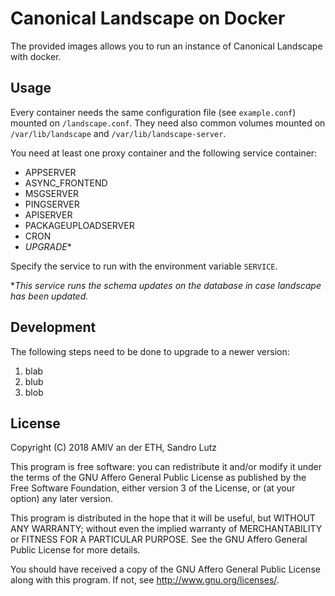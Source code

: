 # Canonical Landscape on Docker

The provided images allows you to run an instance of Canonical Landscape with docker.

## Usage

Every container needs the same configuration file (see `example.conf`) mounted on `/landscape.conf`.
They need also common volumes mounted on `/var/lib/landscape` and `/var/lib/landscape-server`.

You need at least one proxy container and the following service container:

* APPSERVER
* ASYNC_FRONTEND
* MSGSERVER
* PINGSERVER
* APISERVER
* PACKAGEUPLOADSERVER
* CRON
* *UPGRADE**

Specify the service to run with the environment variable `SERVICE`.

**This service runs the schema updates on the database in case landscape has been updated.*

## Development

The following steps need to be done to upgrade to a newer version:

1. blab
2. blub
3. blob

## License

Copyright (C) 2018 AMIV an der ETH, Sandro Lutz

This program is free software: you can redistribute it and/or modify
it under the terms of the GNU Affero General Public License as published by
the Free Software Foundation, either version 3 of the License, or
(at your option) any later version.

This program is distributed in the hope that it will be useful,
but WITHOUT ANY WARRANTY; without even the implied warranty of
MERCHANTABILITY or FITNESS FOR A PARTICULAR PURPOSE.  See the
GNU Affero General Public License for more details.

You should have received a copy of the GNU Affero General Public License
along with this program.  If not, see <http://www.gnu.org/licenses/>.
